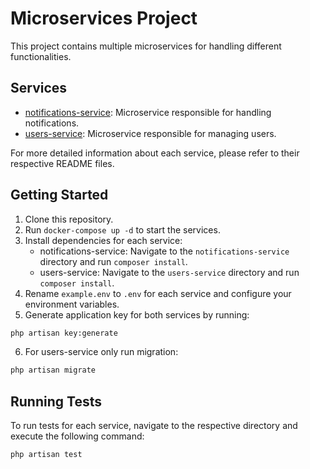 # Microservices Project

This project contains multiple microservices for handling different functionalities.

## Services

- [notifications-service](./notifications-service/README.md): Microservice responsible for handling notifications.
- [users-service](./users-service/README.md): Microservice responsible for managing users.

For more detailed information about each service, please refer to their respective README files.

## Getting Started
1. Clone this repository.
2. Run `docker-compose up -d` to start the services.
3. Install dependencies for each service:
   - notifications-service: Navigate to the `notifications-service` directory and run `composer install`.
   - users-service: Navigate to the `users-service` directory and run `composer install`.
4. Rename `example.env` to `.env` for each service and configure your environment variables.
5. Generate application key for both services by running:
```bash
php artisan key:generate
```
6. For users-service only run migration:
```bash
php artisan migrate
```


## Running Tests
To run tests for each service, navigate to the respective directory and execute the following command:

```bash
php artisan test
